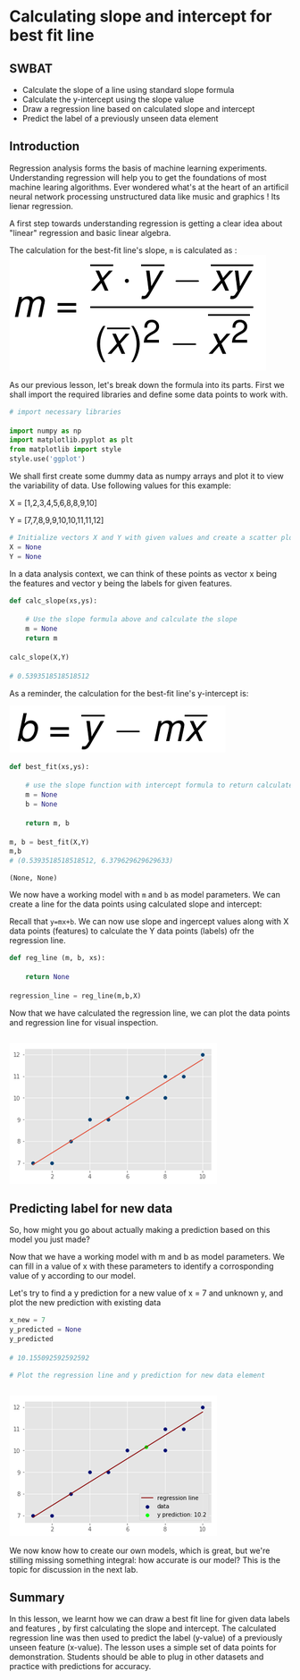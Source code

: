 
# Calculating slope and intercept for best fit line

## SWBAT
* Calculate the slope of a line using standard slope formula 
* Calculate the y-intercept using the slope value
* Draw a regression line based on calculated slope and intercept
* Predict the label of a previously unseen data element



## Introduction

Regression analysis forms the basis of machine learning experiments. Understanding regression will help you to get the foundations of most machine learing algorithms. Ever wondered what's at the heart of an artificil neural network processing unstructured data like music and graphics ! Its lienar regression.

A first step towards understanding regression is getting a clear idea about "linear" regression and basic linear algebra. 

The calculation for the best-fit line's slope, `m` is calculated as :
![](best-fit-slope.png)

As our previous lesson, let's break down the formula into its parts. First we shall import the required libraries and define some data points to work with. 


```python
# import necessary libraries

import numpy as np
import matplotlib.pyplot as plt
from matplotlib import style
style.use('ggplot')
```

We shall first create some dummy data as numpy arrays and plot it to view the variability of data. Use following values for this example:

X = [1,2,3,4,5,6,8,8,9,10]

Y = [7,7,8,9,9,10,10,11,11,12]


```python
# Initialize vectors X and Y with given values and create a scatter plot
X = None
Y = None

```

In a data analysis context, we can think of these points as vector x being the features and vector y being the labels for given features. 


```python
def calc_slope(xs,ys):
    
    # Use the slope formula above and calculate the slope
    m = None
    return m

calc_slope(X,Y)

# 0.5393518518518512
```

As a reminder, the calculation for the best-fit line's y-intercept is:

![](best-fit-y-intercept.png)


```python
def best_fit(xs,ys):
    
    # use the slope function with intercept formula to return calculate slop and intercept from data points
    m = None
    b = None
    
    return m, b

m, b = best_fit(X,Y)
m,b
# (0.5393518518518512, 6.379629629629633)
```




    (None, None)



We now have a working model with `m` and `b` as model parameters. We can create a line for the data points using calculated slope and intercept:

Recall that `y=mx+b`. We can now use slope and ingercept values along with X data points (features) to calculate the Y data points (labels) ofr the regression line. 


```python
def reg_line (m, b, xs):
    
    return None

regression_line = reg_line(m,b,X)
```

Now that we have calculated the regression line, we can plot the data points and regression line for visual inspection.


```python

```


![png](output_15_0.png)


## Predicting label for new data

So, how might you go about actually making a prediction based on this model you just made?

Now that we have a working model with m and b as model parameters. We can fill in a value of x with these parameters to identify a corrosponding value of y according to our model.  

Let's try to find a y prediction for a new value of x = 7 and unknown y, and plot the new prediction with existing data 


```python
x_new = 7
y_predicted = None
y_predicted

# 10.155092592592592
```


```python
# Plot the regression line and y prediction for new data element
```


```python

```


![png](output_19_0.png)


We now know how to create our own models, which is great, but we're stilling missing something integral: how accurate is our model? This is the topic for discussion in the next lab.

## Summary

In this lesson, we learnt how we can draw a best fit line for given data labels and features , by first calculating the slope and intercept. The calculated regression line was then used to predict the label (y-value) of a previously unseen feature (x-value). The lesson uses a simple set of data points for demonstration. Students should be able to plug in other datasets and practice with predictions for accuracy. 
